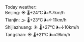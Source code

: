 Today weather:  
Beijing: ☀️   🌡️+24°C 🌬️↖7km/h  
Tianjin: 🌫  🌡️+23°C 🌬️←11km/h  
Shijiazhuang: ☀️   🌡️+27°C 🌬️↓10km/h  
Tangshan: ☀️   🌡️+21°C 🌬️↙9km/h  
